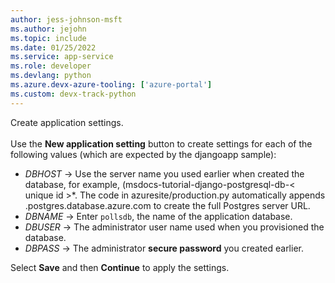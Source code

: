 ```yaml
---
author: jess-johnson-msft
ms.author: jejohn
ms.topic: include
ms.date: 01/25/2022
ms.service: app-service
ms.role: developer
ms.devlang: python
ms.azure.devx-azure-tooling: ['azure-portal']
ms.custom: devx-track-python
---
```


Create application settings.
<br/><br/>
Use the **New application setting** button to create settings for each of the following values (which are expected by the djangoapp sample):

* *DBHOST* &rarr; Use the server name you used earlier when created the database, for example, (msdocs-tutorial-django-postgresql-db-< unique id >*. 
The code in azuresite/production.py automatically appends .postgres.database.azure.com to create the full Postgres server URL.
* *DBNAME* &rarr;  Enter `pollsdb`, the name of the application database.
* *DBUSER* &rarr; The administrator user name used when you provisioned the database.
* *DBPASS* &rarr; The administrator **secure password** you created earlier.


Select **Save** and then **Continue** to apply the settings.
